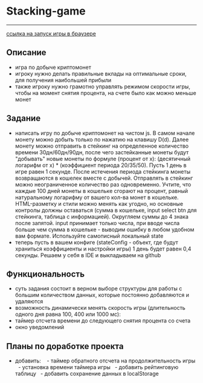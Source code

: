 # Stacking-game
***
[ссылка на запуск игры в браузере](https://nikolaymishaev.github.io/stacking-game/index.html)

## Описание
- игра по добыче криптомонет
- игроку нужно делать правильные вклады на оптимальные сроки, для получения наибольшей прибыли
- также игроку нужно грамотно управлять режимом скорости игры, чтобы на момент снятия процента, на счете было как можно меньше монет

## Задание
- написать игру по добыче криптомонет на чистом js. В самом начале монету можно добыть только по нажатию на клавишу D(d). Далее монету можно отправить в стейкинг на определенное количество времени 30дн/60дн/90дн, после чего застейканные монеты будут "добывать" новые монеты по формуле (процент от x): (десятичный логарифм от x) * (коэффициент периода 20/35/50). Пусть 1 день в игре равен 1 секунде. После истечения периода стейкинга монеты возвращаются в кошелек вместе с добычей. Отправлять в стейкинг можно неограниченное количество раз одновременно. Учтите, что каждые 100 дней монеты в кошельке сгорают на процент, равный натуральному логарифму от вашего кол-ва монет в кошельке. HTML-разметку и стили можно менять как угодно, но основные контролы должны оставаться (сумма в кошельке, input select btn для стейкинга, таблица с информацией). Округляем суммы до 4 знака после запятой. input принимает только числа, при вводе числа больше чем сумма в кошельке - выводим ошибку в любом удобном вам формате.
Используйте самописный локальный state
- теперь пусть в вашем конфиге (stateConfig - объект, где будут храниться коэффициенты и настройки игры) 1 день будет равен 0,4 секунды.
Решаем у себя в IDE и выкладываем на github

## Функциональность
- суть задания состоит в верном выборе структуры для работы с большим количеством данных, которые постоянно добавляются и удаляются
- возможность динамически менять скорость игры (длительность одного дня равна 100, 400 или 1000 мс): 
- таймер отсчета времени до следующего снятия процента со счета
- окно уведомлений

## Планы по доработке проекта
- добавить: 
  - таймер обратного отсчета на продолжительность игры
  - установка времени таймера игры
  - добавить рейтинговую таблицу
  - добавить сохранение данных в localStorage
